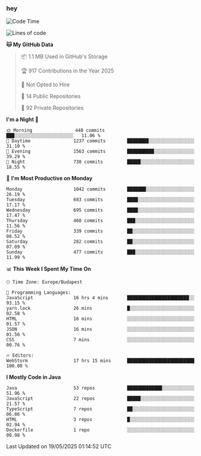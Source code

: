 ### hey

<!--START_SECTION:waka-->
![Code Time](http://img.shields.io/badge/Code%20Time-1%2C221%20hrs%2025%20mins-blue)

![Lines of code](https://img.shields.io/badge/From%20Hello%20World%20I%27ve%20Written-3.6%20million%20lines%20of%20code-blue)

**🐱 My GitHub Data** 

> 📦 1.1 MB Used in GitHub's Storage 
 > 
> 🏆 917 Contributions in the Year 2025
 > 
> 🚫 Not Opted to Hire
 > 
> 📜 14 Public Repositories 
 > 
> 🔑 92 Private Repositories 
 > 
**I'm a Night 🦉** 

```text
🌞 Morning                440 commits         ███░░░░░░░░░░░░░░░░░░░░░░   11.06 % 
🌆 Daytime                1237 commits        ████████░░░░░░░░░░░░░░░░░   31.10 % 
🌃 Evening                1563 commits        ██████████░░░░░░░░░░░░░░░   39.29 % 
🌙 Night                  738 commits         █████░░░░░░░░░░░░░░░░░░░░   18.55 % 
```
📅 **I'm Most Productive on Monday** 

```text
Monday                   1042 commits        ███████░░░░░░░░░░░░░░░░░░   26.19 % 
Tuesday                  683 commits         ████░░░░░░░░░░░░░░░░░░░░░   17.17 % 
Wednesday                695 commits         ████░░░░░░░░░░░░░░░░░░░░░   17.47 % 
Thursday                 460 commits         ███░░░░░░░░░░░░░░░░░░░░░░   11.56 % 
Friday                   339 commits         ██░░░░░░░░░░░░░░░░░░░░░░░   08.52 % 
Saturday                 282 commits         ██░░░░░░░░░░░░░░░░░░░░░░░   07.09 % 
Sunday                   477 commits         ███░░░░░░░░░░░░░░░░░░░░░░   11.99 % 
```


📊 **This Week I Spent My Time On** 

```text
🕑︎ Time Zone: Europe/Budapest

💬 Programming Languages: 
JavaScript               16 hrs 4 mins       ███████████████████████░░   93.15 % 
yarn.lock                26 mins             █░░░░░░░░░░░░░░░░░░░░░░░░   02.58 % 
HTML                     16 mins             ░░░░░░░░░░░░░░░░░░░░░░░░░   01.57 % 
JSON                     16 mins             ░░░░░░░░░░░░░░░░░░░░░░░░░   01.56 % 
CSS                      7 mins              ░░░░░░░░░░░░░░░░░░░░░░░░░   00.76 % 

🔥 Editors: 
WebStorm                 17 hrs 15 mins      █████████████████████████   100.00 % 
```

**I Mostly Code in Java** 

```text
Java                     53 repos            █████████████░░░░░░░░░░░░   51.96 % 
JavaScript               22 repos            █████░░░░░░░░░░░░░░░░░░░░   21.57 % 
TypeScript               7 repos             ██░░░░░░░░░░░░░░░░░░░░░░░   06.86 % 
HTML                     3 repos             █░░░░░░░░░░░░░░░░░░░░░░░░   02.94 % 
Dockerfile               1 repo              ░░░░░░░░░░░░░░░░░░░░░░░░░   00.98 % 
```




 Last Updated on 19/05/2025 01:14:52 UTC
<!--END_SECTION:waka-->

